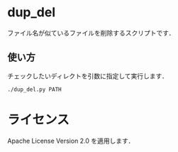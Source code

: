 # dup_del

ファイル名が似ているファイルを削除するスクリプトです．

## 使い方

チェックしたいディレクトを引数に指定して実行します．

```
./dup_del.py PATH
```
# ライセンス

Apache License Version 2.0 を適用します．

